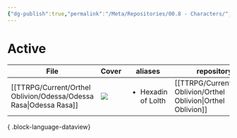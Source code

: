 ```yaml
---
{"dg-publish":true,"permalink":"/Meta/Repositories/00.8 - Characters/","contentClasses":"cards cards-2-3 table-max"}
---
```


# Active

| File                                                                 | Cover                                                                        | aliases                            | repository                                                            |
| -------------------------------------------------------------------- | ---------------------------------------------------------------------------- | ---------------------------------- | --------------------------------------------------------------------- |
| [[TTRPG/Current/Orthel Oblivion/Odessa/Odessa Rasa\|Odessa Rasa]] | ![](https://i.pinimg.com/236x/3c/ab/39/3cab397989e1e99de004d753a61840b1.jpg) | <ul><li>Hexadin of Lolth</li></ul> | [[TTRPG/Current/Orthel Oblivion/Orthel Oblivion\|Orthel Oblivion]] |

{ .block-language-dataview}

